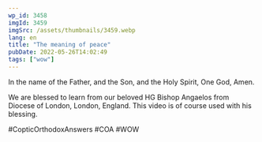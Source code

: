```yaml
---
wp_id: 3458
imgId: 3459
imgSrc: /assets/thumbnails/3459.webp
lang: en
title: "The meaning of peace"
pubDate: 2022-05-26T14:02:49
tags: ["wow"]
---
```


<!-- page: 6 -->

<p>In the name of the Father, and the Son, and the Holy Spirit, One God, Amen. </p>
<p>We are blessed to learn from our beloved HG Bishop Angaelos from Diocese of London, London, England. This video is of course used with his blessing.</p>
<p>#CopticOrthodoxAnswers #COA #WOW</p>
